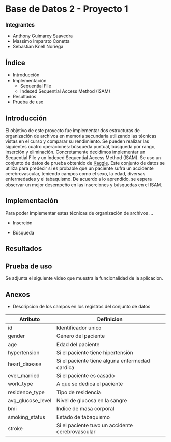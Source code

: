 # Base de Datos 2 - Proyecto 1
### Integrantes
- Anthony Guimarey Saavedra
- Massimo Imparato Conetta
- Sebastian Knell Noriega

## Índice
- Introducción
- Implementación
    - Sequential File
    - Indexed Sequential Access Method (ISAM)
- Resultados
- Prueba de uso

## Introducción

El objetivo de este proyecto fue implementar dos estructuras de organización de archivos en memoria secundaria utilizando las técnicas vistas en
el curso y comparar su rendimiento. Se pueden realizar las siguientes cuatro operaciones: búsqueda puntual, búsqueda por rango, inserción y eliminación. 
Concretamente decidimos implementar un Sequential File y un Indexed Sequential Access Method (ISAM). Se uso un conjunto de datos de prueba obtenido de [Kaggle](https://www.kaggle.com/datasets). 
Este conjunto de datos se utiliza para predecir si es probable que un paciente sufra un accidente cerebrovascular, teniendo campos como el sexo, la edad, diversas enfermedades y el tabaquismo. 
De acuerdo a lo aprendido, se espera observar un mejor desempeño en las inserciones y búsquedas en el ISAM.

## Implementación
Para poder implementar estas técnicas de organización de archivos ...

- Inserción

- Búsqueda


## Resultados


## Prueba de uso
Se adjunta el siguiente video que muestra la funcionalidad de la aplicacion.


## Anexos
- Descripcion de los campos en los registros del conjunto de datos

Atributo | Definicion
------------ | -------------
id | Identificador unico
gender | Género del paciente
age | Edad del paciente
hypertension | Si el paciente tiene hipertensión
heart_disease | Si el paciente tiene alguna enfermedad cardica
ever_married | Si el paciente es casado
work_type | A que se dedica el paciente
residence_type | Tipo de residencia
avg_glucose_level | Nivel de glucosa en la sangre
bmi | Indice de masa corporal
smoking_status | Estado de tabaquismo
stroke | Si el paciente tuvo un accidente cerebrovascular
